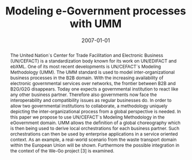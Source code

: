 ---
abstract: The United Nation´s Center for Trade Facilitation and Electronic Business
  (UN/CEFACT) is a standardization body known for its work on UN/EDIFACT and ebXML.
  One of its most recent developments is UN/CEFACT´s Modeling Methodology (UMM). The
  UMM standard is used to model inter-organizational business processes in the B2B
  domain. With the increasing availability of electronic governmental services over
  networks, the frontier between B2B and B2G/G2G disappears. Today one expects a governmental
  institution to react like any other business partner. Therefore also governments
  now face the interoperability and compatibility issues as regular businesses do.
  In order to allow two governmental institutions to collaborate, a methodology uniquely
  depicting the inter-organizational process from a global perspective is needed.
  In this paper we propose to use UN/CEFACT´s Modeling Methodology in the eGovernment
  domain. UMM allows the definition of a global choreography which is then being used
  to derive local orchestrations for each business partner. Such orchestrations can
  then be used by enterprise applications in a service oriented context. As an example,
  a real-world scenario from the waste transport domain within the European Union
  will be shown. Furthermore the possible integration in the context of the We-Go
  project [3] is examined.
authors:
- Birgit Hofreiter
- Christian Huemer
- Philipp Liegl
- Robert Mosser
- Rainer Schuster
- Marco Zapletal
date: '2007-01-01'
featured: false
links:
- name: Publik
  url: https://publik.tuwien.ac.at/showentry.php?ID=141730&lang=2
publication: 'Informatica - An International Journal of Computing and Informatics,
  Ljubljana (2007), ISSN: 1854-3871; 407 - 417'
publication_types:
- '2'
publishDate: '2007-01-01'
title: Modeling e-Government processes with UMM
url_pdf: http://publik.tuwien.ac.at/files/PubDat_141730.pdf
---